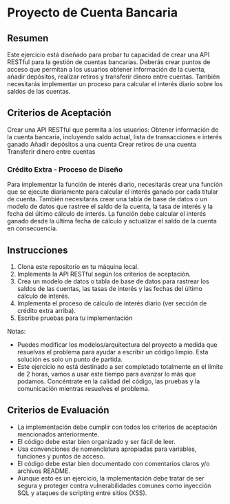 # Proyecto de Cuenta Bancaria
## Resumen
Este ejercicio está diseñado para probar tu capacidad de crear una API RESTful para la gestión de cuentas bancarias. Deberás crear puntos de acceso que permitan a los usuarios obtener información de la cuenta, añadir depósitos, realizar retiros y transferir dinero entre cuentas. También necesitarás implementar un proceso para calcular el interés diario sobre los saldos de las cuentas.

## Criterios de Aceptación
Crear una API RESTful que permita a los usuarios:
Obtener información de la cuenta bancaria, incluyendo saldo actual, lista de transacciones e interés ganado
Añadir depósitos a una cuenta
Crear retiros de una cuenta
Transferir dinero entre cuentas


### Crédito Extra - Proceso de Diseño
Para implementar la función de interés diario, necesitarás crear una función que se ejecute diariamente para calcular el interés ganado por cada titular de cuenta. También necesitarás crear una tabla de base de datos o un modelo de datos que rastree el saldo de la cuenta, la tasa de interés y la fecha del último cálculo de interés. La función debe calcular el interés ganado desde la última fecha de cálculo y actualizar el saldo de la cuenta en consecuencia.

## Instrucciones
1. Clona este repositorio en tu máquina local.
2. Implementa la API RESTful según los criterios de aceptación.
3. Crea un modelo de datos o tabla de base de datos para rastrear los saldos de las cuentas, las tasas de interés y las fechas del último cálculo de interés.
4. Implementa el proceso de cálculo de interés diario (ver sección de crédito extra arriba).
5. Escribe pruebas para tu implementación

Notas:

- Puedes modificar los modelos/arquitectura del proyecto a medida que resuelvas el problema para ayudar a escribir un código limpio. Esta solución es solo un punto de partida.
- Este ejercicio no está destinado a ser completado totalmente en el límite de 2 horas, vamos a usar este tiempo para avanzar lo más que podamos. Concéntrate en la calidad del código, las pruebas y la comunicación mientras resuelves el problema.


## Criterios de Evaluación
- La implementación debe cumplir con todos los criterios de aceptación mencionados anteriormente.
- El código debe estar bien organizado y ser fácil de leer.
- Usa convenciones de nomenclatura apropiadas para variables, funciones y puntos de acceso.
- El código debe estar bien documentado con comentarios claros y/o archivos README.
- Aunque esto es un ejercicio, la implementación debe tratar de ser segura y proteger contra vulnerabilidades comunes como inyección SQL y ataques de scripting entre sitios (XSS).
